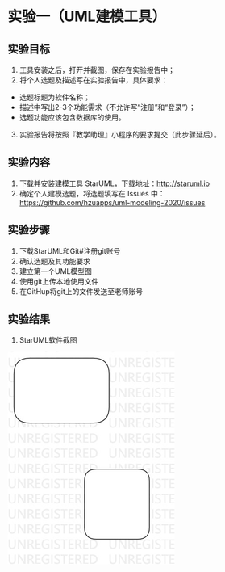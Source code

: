 # 实验一（UML建模工具）

## 实验目标
1. 工具安装之后，打开并截图，保存在实验报告中；
2. 将个人选题及描述写在实验报告中，具体要求：
+ 选题标题为软件名称；
+ 描述中写出2-3个功能需求（不允许写“注册”和“登录”）；
+ 选题功能应该包含数据库的使用。
3. 实验报告将按照『教学助理』小程序的要求提交（此步骤延后）。
## 实验内容
1. 下载并安装建模工具 StarUML，下载地址：http://staruml.io
2. 确定个人建模选题，将选题填写在 Issues 中：
https://github.com/hzuapps/uml-modeling-2020/issues
## 实验步骤
1. 下载StarUML和Git#注册git账号
2. 确认选题及其功能要求
3. 建立第一个UML模型图
4. 使用git上传本地使用文件
5. 在GitHup将git上的文件发送至老师账号

## 实验结果
1. StarUML软件截图


![第一张UML图](./model1.jpg)

